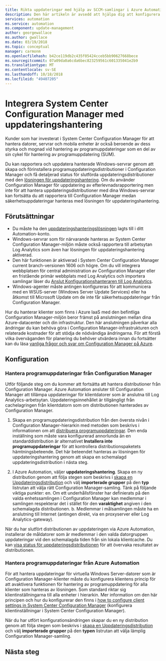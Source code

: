 ```yaml
---
title: Rikta uppdateringar med hjälp av SCCM-samlingar i Azure Automation - hantering av uppdateringar
description: Den här artikeln är avsedd att hjälpa dig att konfigurera System Center Configuration Manager med den här lösningen för att hantera uppdateringar av SCCM-hanterade datorer.
services: automation
ms.service: automation
ms.component: update-management
author: georgewallace
ms.author: gwallace
ms.date: 03/19/2018
ms.topic: conceptual
manager: carmonm
ms.openlocfilehash: b42ce119db2c435f05424cceb5bb90627668bece
ms.sourcegitcommit: 07a09da0a6cda6bec823259561c601335041e2b9
ms.translationtype: MT
ms.contentlocale: sv-SE
ms.lasthandoff: 10/18/2018
ms.locfileid: "49407205"
---
```

# <a name="integrate-system-center-configuration-manager-with-update-management"></a>Integrera System Center Configuration Manager med uppdateringshantering

Kunder som har investerat i System Center Configuration Manager för att hantera datorer, servrar och mobila enheter är också beroende av dess styrka och mognad vid hantering av programuppdateringar som en del av sin cykel för hantering av programuppdatering (SUM).

Du kan rapportera och uppdatera hanterade Windows-servrar genom att skapa och förinstallera programuppdateringsdistributioner i Configuration Manager och få detaljerad status för slutförda uppdateringsdistributioner med den [lösningen för uppdateringshantering](automation-update-management.md). Om du använder Configuration Manager för uppdatering av efterlevnadsrapportering men inte för att hantera uppdateringsdistributioner med dina Windows-servrar kan fortsätta du att rapportera till Configuration Manager medan säkerhetsuppdateringar hanteras med lösningen för uppdateringshantering.

## <a name="prerequisites"></a>Förutsättningar

* Du måste ha den [uppdateringshanteringslösningen](automation-update-management.md) lagts till i ditt Automation-konto.
* Windows-servrar som för närvarande hanteras av System Center Configuration Manager-miljön måste också rapportera till arbetsytan Log Analytics som även har lösningen för uppdateringshantering aktiverad.
* Den här funktionen är aktiverad i System Center Configuration Manager current branch-versionen 1606 och högre. Om du vill integrera webbplatsen för central administration av Configuration Manager eller en fristående primär webbplats med Log Analytics och importera samlingar läser du [Anslut Konfigurationshanteraren till Log Analytics](../log-analytics/log-analytics-sccm.md).  
* Windows-agenter måste antingen konfigureras för att kommunicera med en WSUS-server (Windows Server Update Services) eller ha åtkomst till Microsoft Update om de inte får säkerhetsuppdateringar från Configuration Manager.   

Hur du hanterar klienter som finns i Azure IaaS med den befintliga Configuration Manager-miljön beror främst på anslutningen mellan dina Azure-datacenter och din infrastruktur. Den här anslutningen påverkar alla ändringar du kan behöva göra i Configuration Manager-infrastrukturen och relaterade kostnader för att stödja de nödvändiga ändringarna. För att förstå vilka överväganden för planering du behöver utvärdera innan du fortsätter kan du läsa [vanliga frågor och svar om Configuration Manager på Azure](/sccm/core/understand/configuration-manager-on-azure#networking).

## <a name="configuration"></a>Konfiguration

### <a name="manage-software-updates-from-configuration-manager"></a>Hantera programuppdateringar från Configuration Manager 

Utför följande steg om du kommer att fortsätta att hantera distributioner från Configuration Manager. Azure Automation ansluter till Configuration Manager att tillämpa uppdateringar för klientdatorer som är anslutna till Log Analytics-arbetsytan. Uppdateringsinnehållet är tillgängligt från cachelagringen från klientdatorn som om distributionen hanterades av Configuration Manager.

1. Skapa en programuppdateringsdistribution från den översta nivån i Configuration Manager-hierarkin med metoden som beskrivs i informationen om att [distribuera programuppdateringar](/sccm/sum/deploy-use/deploy-software-updates). Den enda inställning som måste vara konfigurerad annorlunda än en standarddistribution är alternativet **Installera inte programuppdateringar** för att kontrollera distributionspaketets hämtningsbeteende. Det här beteendet hanteras av lösningen för uppdateringshantering genom att skapa en schemalagd uppdateringsdistribution i nästa steg.

1. I Azure Automation, väljer **uppdateringshantering**. Skapa en ny distribution genom att följa stegen som beskrivs i [skapa en Uppdateringsdistribution](automation-tutorial-update-management.md#schedule-an-update-deployment) och välj **importerade grupper** på den **typ** listrutan att välja rätt Configuration Manager-samling. Tänk på följande viktiga punkter: en. Om ett underhållsfönster har definierats på den valda enhetssamlingen i Configuration Manager kan medlemmar i samlingen respekterar det i stället för den **varaktighet** angiven i den schemalagda distributionen.
    b. Medlemmar i målsamlingen måste ha en anslutning till Internet (antingen direkt, via en proxyserver eller Log Analytics-gateway).

När du har slutfört distributionen av uppdateringen via Azure Automation, installerar de måldatorer som är medlemmar i den valda datorgruppen uppdateringar vid den schemalagda tiden från sin lokala klientcache. Du kan [visa status för uppdateringsdistributionen](automation-tutorial-update-management.md#view-results-of-an-update-deployment) för att övervaka resultatet av distributionen.

### <a name="manage-software-updates-from-azure-automation"></a>Hantera programuppdateringar från Azure Automation

För att hantera uppdateringar för virtuella Windows Server-datorer som är Configuration Manager-klienter måste du konfigurera klientens princip för att avaktivera funktionen för hantering av programuppdatering för alla klienter som hanteras av lösningen. Som standard riktar sig klientinställningarna till alla enheter i hierarkin. Mer information om den här principen och hur du konfigurerar den finns i [how to configure client settings in System Center Configuration Manager](/sccm/core/clients/deploy/configure-client-settings) (konfigurera klientinställningar i System Center Configuration Manager).

När du har utfört konfigurationsändringen skapar du en ny distribution genom att följa stegen som beskrivs i [skapa en Uppdateringsdistribution](automation-tutorial-update-management.md#schedule-an-update-deployment) och välj **importerade grupper** på den **typen** listrutan att välja lämplig Configuration Manager-samling.

## <a name="next-steps"></a>Nästa steg
